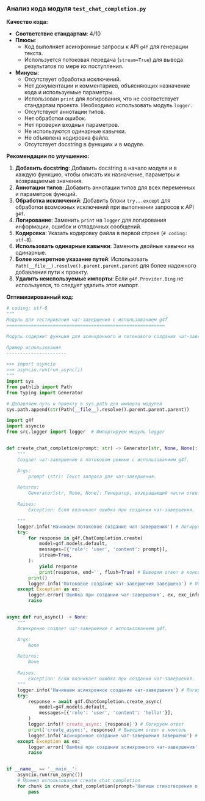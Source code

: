 ### Анализ кода модуля `test_chat_completion.py`

**Качество кода:**

- **Соответствие стандартам**: 4/10
- **Плюсы**:
    - Код выполняет асинхронные запросы к API `g4f` для генерации текста.
    - Используется потоковая передача (`stream=True`) для вывода результатов по мере их поступления.
- **Минусы**:
    - Отсутствует обработка исключений.
    - Нет документации и комментариев, объясняющих назначение кода и используемые параметры.
    - Использован `print` для логирования, что не соответствует стандартам проекта. Необходимо использовать модуль `logger`.
    - Отсутствуют аннотации типов.
    - Нет обработки ошибок.
    - Нет проверки входных параметров.
    - Не используются одинарные кавычки.
    - Не объявлена кодировка файла.
    - Отсутствует docstring в функциях и в модуле.

**Рекомендации по улучшению:**

1.  **Добавить docstring**: Добавить docstring в начало модуля и в каждую функцию, чтобы описать их назначение, параметры и возвращаемые значения.
2.  **Аннотации типов**: Добавить аннотации типов для всех переменных и параметров функций.
3.  **Обработка исключений**: Добавить блоки `try...except` для обработки возможных исключений при выполнении запросов к API `g4f`.
4.  **Логирование**: Заменить `print` на `logger` для логирования информации, ошибок и отладочных сообщений.
5.  **Кодировка**: Указать кодировку файла в первой строке (`# coding: utf-8`).
6.  **Использовать одинарные кавычки**: Заменить двойные кавычки на одинарные.
7.  **Более конкретное указание путей**: Использовать `Path(__file__).resolve().parent.parent.parent` для более надежного добавления пути к проекту.
8.  **Удалить неиспользуемые импорты**: Если `g4f.Provider.Bing` не используется, то следует удалить этот импорт.

**Оптимизированный код:**

```python
# coding: utf-8
"""
Модуль для тестирования чат-завершения с использованием g4f
==========================================================

Модуль содержит функции для асинхронного и потокового создания чат-завершений.

Пример использования
----------------------

>>> import asyncio
>>> asyncio.run(run_async())
"""
import sys
from pathlib import Path
from typing import Generator

# Добавляем путь к проекту в sys.path для импорта модулей
sys.path.append(str(Path(__file__).resolve().parent.parent.parent))

import g4f
import asyncio
from src.logger import logger  # Импортируем модуль logger


def create_chat_completion(prompt: str) -> Generator[str, None, None]:
    """
    Создает чат-завершение в потоковом режиме с использованием g4f.

    Args:
        prompt (str): Текст запроса для чат-завершения.

    Returns:
        Generator[str, None, None]: Генератор, возвращающий части ответа.

    Raises:
        Exception: Если возникает ошибка при создании чат-завершения.

    """
    logger.info('Начинаем потоковое создание чат-завершения') # Логируем начало процесса
    try:
        for response in g4f.ChatCompletion.create(
            model=g4f.models.default,
            messages=[{'role': 'user', 'content': prompt}],
            stream=True,
        ):
            yield response
            print(response, end='', flush=True) # Выводим ответ в консоль
        print()
        logger.info('Потоковое создание чат-завершения завершено') # Логируем завершение процесса
    except Exception as ex:
        logger.error('Ошибка при создании чат-завершения', ex, exc_info=True) # Логируем ошибку
        raise


async def run_async() -> None:
    """
    Асинхронно создает чат-завершение с использованием g4f.

    Args:
        None

    Returns:
        None

    Raises:
        Exception: Если возникает ошибка при создании чат-завершения.
    """
    logger.info('Начинаем асинхронное создание чат-завершения') # Логируем начало процесса
    try:
        response = await g4f.ChatCompletion.create_async(
            model=g4f.models.default,
            messages=[{'role': 'user', 'content': 'hello!'}],
        )
        logger.info(f'create_async: {response}') # Логируем ответ
        print('create_async:', response) # Выводим ответ в консоль
        logger.info('Асинхронное создание чат-завершения завершено') # Логируем завершение процесса
    except Exception as ex:
        logger.error('Ошибка при создании асинхронного чат-завершения', ex, exc_info=True) # Логируем ошибку
        raise


if __name__ == '__main__':
    asyncio.run(run_async())
    # Пример использования create_chat_completion
    for chunk in create_chat_completion(prompt='Напиши стихотворение о дереве'):
        pass
```